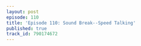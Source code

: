 ```yaml
---
layout: post
episode: 110
title: 'Episode 110: Sound Break--Speed Talking'
published: true
track_id: 790174672
---
```

<div class='list post-player' track='{{page.track_id}}'></div>
